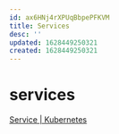 ```yaml
---
id: ax6HNj4rXPUqBbpePFKVM
title: Services
desc: ''
updated: 1628449250321
created: 1628449250321
---
```

# services
[Service | Kubernetes](https://kubernetes.io/docs/concepts/services-networking/service/)
